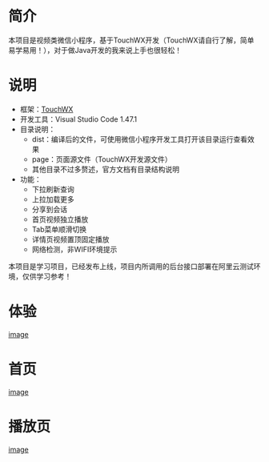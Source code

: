 # 简介
本项目是视频类微信小程序，基于TouchWX开发（TouchWX请自行了解，简单易学易用！），对于做Java开发的我来说上手也很轻松！


# 说明
- 框架：[TouchWX](http://www.wetouch.net/wx.html)
- 开发工具：Visual Studio Code 1.47.1
- 目录说明：
  - dist：编译后的文件，可使用微信小程序开发工具打开该目录运行查看效果
  - page：页面源文件（TouchWX开发源文件）
  - 其他目录不过多赘述，官方文档有目录结构说明
- 功能：
  - 下拉刷新查询
  - 上拉加载更多
  - 分享到会话
  - 首页视频独立播放
  - Tab菜单顺滑切换
  - 详情页视频置顶固定播放
  - 网络检测，非WIFI环境提示

本项目是学习项目，已经发布上线，项目内所调用的后台接口部署在阿里云测试环境，仅供学习参考！

# 体验
[image](https://mmbiz.qpic.cn/mmbiz_jpg/V2rlAF0vvfZz4hTg8Q2tdJIVgYAG0RT8Wia7u32a0vpKyibnncAt1gDeAcvpavMCUUtQbO9ibkkwu8kY03ZM8Nw8A/0?wx_fmt=jpeg)
# 首页
[image](https://mmbiz.qpic.cn/mmbiz_png/V2rlAF0vvfZz4hTg8Q2tdJIVgYAG0RT8eXtKJhoU2Zf7r7gdIljDBNkRZaq6jhEp8jLhxZqiaicMfQ8kAu5wa7zw/0?wx_fmt=png)
# 播放页
[image](https://mmbiz.qpic.cn/mmbiz_png/V2rlAF0vvfZz4hTg8Q2tdJIVgYAG0RT8JBQDlYaUS2kHlq1aeByaraA9BiaYYX371TVSympiaUVvPt5Ukq5SAGZw/0?wx_fmt=png)

